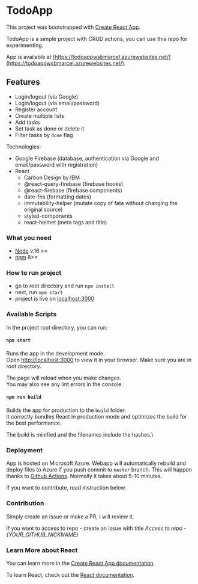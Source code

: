 # TodoApp

This project was bootstrapped with [Create React App](https://github.com/facebook/create-react-app).

TodoApp is a simple project with CRUD actions, you can use this repo for experimenting.

App is available at [https://todoappwsbmarcel.azurewebsites.net/](https://todoappwsbmarcel.azurewebsites.net/).

## Features

- Login/logout (via Google)
- Login/logout (via email/password)
- Register account
- Create multiple lists
- Add tasks
- Set task as done or delete it
- Filter tasks by `done` flag

Technologies:

- Google Firebase (database, authentication via Google and email/password with registration)
- React
  - Carbon Design by IBM
  - @react-query-firebase (firebase hooks)
  - @react-firebase (firebase components)
  - date-fns (formatting dates)
  - immutability-helper (mutate copy of fata without changing the original source)
  - styled-components
  - react-helmet (meta tags and title)

### What you need

- [Node](https://nodejs.org/en/) v.16 >=
- [npm](https://docs.npmjs.com/downloading-and-installing-node-js-and-npm) 8>=

### How to run project

- go to root directory and run `npm install`
- next, run `npm start`
- project is live on [localhost:3000](http://localhost:3000/)

### Available Scripts

In the project root directory, you can run:

#### `npm start`

Runs the app in the development mode.\
Open [http://localhost:3000](http://localhost:3000) to view it in your browser.
Make sure you are in root directory.

The page will reload when you make changes.\
You may also see any lint errors in the console.

#### `npm run build`

Builds the app for production to the `build` folder.\
It correctly bundles React in production mode and optimizes the build for the best performance.

The build is minified and the filenames include the hashes.\

### Deployment

App is hosted on Microsoft Azure. Webapp will automatically rebuild and deploy files to Azure if you push commit to `master` branch. This will happen thanks to [Github Actions](https://github.com/features/actions). Normally it takes about 5-10 minutes.

If you want to contribute, read instruction below.

### Contribution

Simply create an issue or make a PR, I will review it.

If you want to access to repo - create an issue with title *Access to repo - {YOUR_GITHUB_NICKNAME}*

### Learn More about React

You can learn more in the [Create React App documentation](https://facebook.github.io/create-react-app/docs/getting-started).

To learn React, check out the [React documentation](https://reactjs.org/).